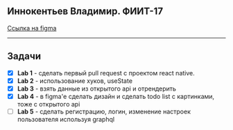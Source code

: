 ## Иннокентьев Владимир. ФИИТ-17
[Ссылка на figma](https://www.figma.com/file/ihFFyp28brRF7V6TvXhWGA/LAB4?node-id=1%3A5)
___
## Задачи
- [x] **Lab 1** - сделать первый pull request с проектом react native.
- [x] **Lab 2** - использование хуков, useState
- [x] **Lab 3** - взять данные из открытого api и отрендерить
- [x] **Lab 4** - в figma'е сделать дизайн и сделать todo list с картинками, тоже с открытого api
- [ ] **Lab 5** - сделать регистрацию, логин, изменение настроек пользователя используя graphql
